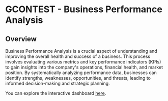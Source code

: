 # GCONTEST - Business Performance Analysis

## Overview
Business Performance Analysis is a crucial aspect of understanding and improving the overall health and success of a business. This process involves evaluating various metrics and key performance indicators (KPIs) to gain insights into the company's operations, financial health, and market position. By systematically analyzing performance data, businesses can identify strengths, weaknesses, opportunities, and threats, leading to informed decision-making and strategic planning.

You can explore the interactive dashboard [here](https://public.tableau.com/app/profile/dat.duong8454/viz/GCONTEST_REPORT_DASHBOARD/SALESREPORTOVERVIEW).
